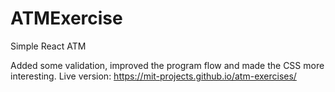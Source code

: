 # ATMExercise
Simple React ATM

Added some validation, improved the program flow and made the CSS more interesting.
Live version: https://mit-projects.github.io/atm-exercises/